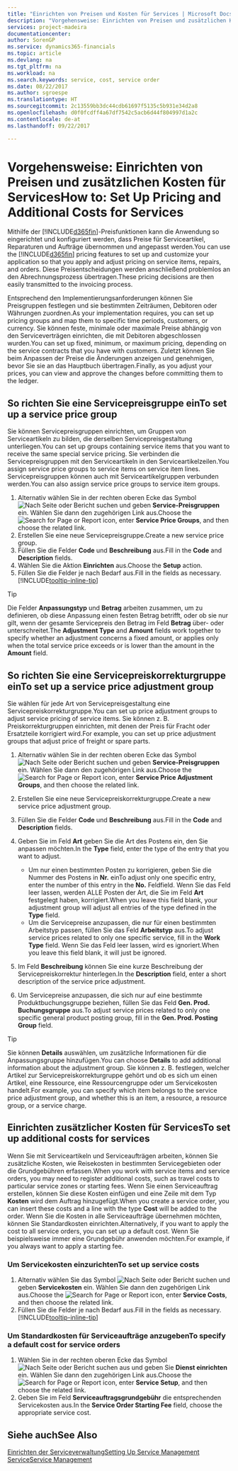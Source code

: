 ```yaml
---
title: "Einrichten von Preisen und Kosten für Services | Microsoft Docs"
description: "Vorgehensweise: Einrichten von Preisen und zusätzlichen Kosten für Services."
services: project-madeira
documentationcenter: 
author: SorenGP
ms.service: dynamics365-financials
ms.topic: article
ms.devlang: na
ms.tgt_pltfrm: na
ms.workload: na
ms.search.keywords: service, cost, service order
ms.date: 08/22/2017
ms.author: sgroespe
ms.translationtype: HT
ms.sourcegitcommit: 2c13559bb3dc44cdb61697f5135c5b931e34d2a8
ms.openlocfilehash: d0f0fcdff4a67df7542c5acb6d44f804997d1a2c
ms.contentlocale: de-at
ms.lasthandoff: 09/22/2017

---
```


# <a name="how-to-set-up-pricing-and-additional-costs-for-services"></a><span data-ttu-id="e9437-103">Vorgehensweise: Einrichten von Preisen und zusätzlichen Kosten für Services</span><span class="sxs-lookup"><span data-stu-id="e9437-103">How to: Set Up Pricing and Additional Costs for Services</span></span>
<span data-ttu-id="e9437-104">Mithilfe der [!INCLUDE[d365fin](includes/d365fin_md.md)]-Preisfunktionen kann die Anwendung so eingerichtet und konfiguriert werden, dass Preise für Serviceartikel, Reparaturen und Aufträge übernommen und angepasst werden.</span><span class="sxs-lookup"><span data-stu-id="e9437-104">You can use the [!INCLUDE[d365fin](includes/d365fin_md.md)] pricing features to set up and customize your application so that you apply and adjust pricing on service items, repairs, and orders.</span></span> <span data-ttu-id="e9437-105">Diese Preisentscheidungen werden anschließend problemlos an den Abrechnungsprozess übertragen.</span><span class="sxs-lookup"><span data-stu-id="e9437-105">These pricing decisions are then easily transmitted to the invoicing process.</span></span>  
  
<span data-ttu-id="e9437-106">Entsprechend den Implementierungsanforderungen können Sie Preisgruppen festlegen und sie bestimmten Zeiträumen, Debitoren oder Währungen zuordnen.</span><span class="sxs-lookup"><span data-stu-id="e9437-106">As your implementation requires, you can set up pricing groups and map them to specific time periods, customers, or currency.</span></span> <span data-ttu-id="e9437-107">Sie können feste, minimale oder maximale Preise abhängig von den Serviceverträgen einrichten, die mit Debitoren abgeschlossen wurden.</span><span class="sxs-lookup"><span data-stu-id="e9437-107">You can set up fixed, minimum, or maximum pricing, depending on the service contracts that you have with customers.</span></span> <span data-ttu-id="e9437-108">Zuletzt können Sie beim Anpassen der Preise die Änderungen anzeigen und genehmigen, bevor Sie sie an das Hauptbuch übertragen.</span><span class="sxs-lookup"><span data-stu-id="e9437-108">Finally, as you adjust your prices, you can view and approve the changes before committing them to the ledger.</span></span>  

## <a name="to-set-up-a-service-price-group"></a><span data-ttu-id="e9437-109">So richten Sie eine Servicepreisgruppe ein</span><span class="sxs-lookup"><span data-stu-id="e9437-109">To set up a service price group</span></span>
<span data-ttu-id="e9437-110">Sie können Servicepreisgruppen einrichten, um Gruppen von Serviceartikeln zu bilden, die derselben Servicepreisgestaltung unterliegen.</span><span class="sxs-lookup"><span data-stu-id="e9437-110">You can set up groups containing service items that you want to receive the same special service pricing.</span></span> <span data-ttu-id="e9437-111">Sie verbinden die Servicepreisgruppen mit den Serviceartikeln in den Serviceartikelzeilen.</span><span class="sxs-lookup"><span data-stu-id="e9437-111">You assign service price groups to service items on service item lines.</span></span> <span data-ttu-id="e9437-112">Servicepreisgruppen können auch mit Serviceartikelgruppen verbunden werden.</span><span class="sxs-lookup"><span data-stu-id="e9437-112">You can also assign service price groups to service item groups.</span></span>  

1. <span data-ttu-id="e9437-113">Alternativ wählen Sie in der rechten oberen Ecke das Symbol ![Nach Seite oder Bericht suchen](media/ui-search/search_small.png "Nach Seite oder Bericht suchen") und geben **Service-Preisgruppen** ein. Wählen Sie dann den zugehörigen Link aus.</span><span class="sxs-lookup"><span data-stu-id="e9437-113">Choose the ![Search for Page or Report](media/ui-search/search_small.png "Search for Page or Report icon") icon, enter **Service Price Groups**, and then choose the related link.</span></span>  
2. <span data-ttu-id="e9437-114">Erstellen Sie eine neue Servicepreisgruppe.</span><span class="sxs-lookup"><span data-stu-id="e9437-114">Create a new service price group.</span></span>  
3. <span data-ttu-id="e9437-115">Füllen Sie die Felder **Code** und **Beschreibung** aus.</span><span class="sxs-lookup"><span data-stu-id="e9437-115">Fill in the **Code** and **Description** fields.</span></span>  
4. <span data-ttu-id="e9437-116">Wählen Sie die Aktion **Einrichten** aus.</span><span class="sxs-lookup"><span data-stu-id="e9437-116">Choose the **Setup** action.</span></span>  
2. <span data-ttu-id="e9437-117">Füllen Sie die Felder je nach Bedarf aus.</span><span class="sxs-lookup"><span data-stu-id="e9437-117">Fill in the fields as necessary.</span></span> [!INCLUDE[tooltip-inline-tip](includes/tooltip-inline-tip_md.md)]  

 > [!Tip]
 > <span data-ttu-id="e9437-118">Die Felder **Anpassungstyp** und **Betrag** arbeiten zusammen, um zu definieren, ob diese Anpassung einen festen Betrag betrifft, oder ob sie nur gilt, wenn der gesamte Servicepreis den Betrag im Feld **Betrag** über- oder unterschreitet.</span><span class="sxs-lookup"><span data-stu-id="e9437-118">The **Adjustment Type** and **Amount** fields work together to specify whether an adjustment concerns a fixed amount, or applies only when the total service price exceeds or is lower than the amount in the **Amount** field.</span></span>  

## <a name="to-set-up-a-service-price-adjustment-group"></a><span data-ttu-id="e9437-119">So richten Sie eine Servicepreiskorrekturgruppe ein</span><span class="sxs-lookup"><span data-stu-id="e9437-119">To set up a service price adjustment group</span></span>  
<span data-ttu-id="e9437-120">Sie wählen für jede Art von Servicepreisgestaltung eine Servicepreiskorrekturgruppe.</span><span class="sxs-lookup"><span data-stu-id="e9437-120">You can set up price adjustment groups to adjust service pricing of service items.</span></span> <span data-ttu-id="e9437-121">Sie können z. B. Preiskorrekturgruppen einrichten, mit denen der Preis für Fracht oder Ersatzteile korrigiert wird.</span><span class="sxs-lookup"><span data-stu-id="e9437-121">For example, you can set up price adjustment groups that adjust price of freight or spare parts.</span></span>  
  
1. <span data-ttu-id="e9437-122">Alternativ wählen Sie in der rechten oberen Ecke das Symbol ![Nach Seite oder Bericht suchen](media/ui-search/search_small.png "Nach Seite oder Bericht suchen") und geben **Service-Preisgruppen** ein. Wählen Sie dann den zugehörigen Link aus.</span><span class="sxs-lookup"><span data-stu-id="e9437-122">Choose the ![Search for Page or Report](media/ui-search/search_small.png "Search for Page or Report icon") icon, enter **Service Price Adjustment Groups**, and then choose the related link.</span></span>  
2. <span data-ttu-id="e9437-123">Erstellen Sie eine neue Servicepreiskorrekturgruppe.</span><span class="sxs-lookup"><span data-stu-id="e9437-123">Create a new service price adjustment group.</span></span>  
3. <span data-ttu-id="e9437-124">Füllen Sie die Felder **Code** und **Beschreibung** aus.</span><span class="sxs-lookup"><span data-stu-id="e9437-124">Fill in the **Code** and **Description** fields.</span></span>  
4. <span data-ttu-id="e9437-125">Geben Sie im Feld **Art** geben Sie die Art des Postens ein, den Sie anpassen möchten.</span><span class="sxs-lookup"><span data-stu-id="e9437-125">In the **Type** field, enter the type of the entry that you want to adjust.</span></span>  
  
    * <span data-ttu-id="e9437-126">Um nur einen bestimmten Posten zu korrigieren, geben Sie die Nummer des Postens in **Nr.** ein</span><span class="sxs-lookup"><span data-stu-id="e9437-126">To adjust only one specific entry, enter the number of this entry in the **No.**</span></span> <span data-ttu-id="e9437-127">Feld</span><span class="sxs-lookup"><span data-stu-id="e9437-127">field.</span></span> <span data-ttu-id="e9437-128">Wenn Sie das Feld leer lassen, werden ALLE Posten der Art, die Sie im Feld **Art** festgelegt haben, korrigiert.</span><span class="sxs-lookup"><span data-stu-id="e9437-128">When you leave this field blank, your adjustment group will adjust all entries of the type defined in the **Type** field.</span></span>  
    * <span data-ttu-id="e9437-129">Um die Servicepreise anzupassen, die nur für einen bestimmten Arbeitstyp passen, füllen Sie das Feld **Arbeitstyp** aus.</span><span class="sxs-lookup"><span data-stu-id="e9437-129">To adjust service prices related to only one specific service, fill in the **Work Type** field.</span></span> <span data-ttu-id="e9437-130">Wenn Sie das Feld leer lassen, wird es ignoriert.</span><span class="sxs-lookup"><span data-stu-id="e9437-130">When you leave this field blank, it will just be ignored.</span></span>  
  
5. <span data-ttu-id="e9437-131">Im Feld **Beschreibung** können Sie eine kurze Beschreibung der Servicepreiskorrektur hinterlegen.</span><span class="sxs-lookup"><span data-stu-id="e9437-131">In the **Description** field, enter a short description of the service price adjustment.</span></span>  
6. <span data-ttu-id="e9437-132">Um Servicepreise anzupassen, die sich nur auf eine bestimmte Produktbuchungsgruppe beziehen, füllen Sie das Feld **Gen. Prod. Buchungsgruppe** aus.</span><span class="sxs-lookup"><span data-stu-id="e9437-132">To adjust service prices related to only one specific general product posting group, fill in the **Gen. Prod. Posting Group** field.</span></span>

> [!Tip]
> <span data-ttu-id="e9437-133">Sie können **Details** auswählen, um zusätzliche Informationen für die Anpassungsgruppe hinzufügen.</span><span class="sxs-lookup"><span data-stu-id="e9437-133">You can choose **Details** to add additional information about the adjustment group.</span></span> <span data-ttu-id="e9437-134">Sie können z. B. festlegen, welcher Artikel zur Servicepreiskorrekturgruppe gehört und ob es sich um einen Artikel, eine Ressource, eine Ressourcengruppe oder um Servicekosten handelt.</span><span class="sxs-lookup"><span data-stu-id="e9437-134">For example, you can specify which item belongs to the service price adjustment group, and whether this is an item, a resource, a resource group, or a service charge.</span></span>  

## <a name="to-set-up-additional-costs-for-services"></a><span data-ttu-id="e9437-135">Einrichten zusätzlicher Kosten für Services</span><span class="sxs-lookup"><span data-stu-id="e9437-135">To set up additional costs for services</span></span>
<span data-ttu-id="e9437-136">Wenn Sie mit Serviceartikeln und Serviceaufträgen arbeiten, können Sie zusätzliche Kosten, wie Reisekosten in bestimmten Servicegebieten oder die Grundgebühren erfassen.</span><span class="sxs-lookup"><span data-stu-id="e9437-136">When you work with service items and service orders, you may need to register additional costs, such as travel costs to particular service zones or starting fees.</span></span> <span data-ttu-id="e9437-137">Wenn Sie einen Serviceauftrag erstellen, können Sie diese Kosten einfügen und eine Zeile mit dem Typ **Kosten** wird dem Auftrag hinzugefügt.</span><span class="sxs-lookup"><span data-stu-id="e9437-137">When you create a service order, you can insert these costs and a line with the type **Cost** will be added to the order.</span></span> <span data-ttu-id="e9437-138">Wenn Sie die Kosten in alle Serviceaufträge übernehmen möchten, können Sie Standardkosten einrichten.</span><span class="sxs-lookup"><span data-stu-id="e9437-138">Alternatively, if you want to apply the cost to all service orders, you can set up a default cost.</span></span> <span data-ttu-id="e9437-139">Wenn Sie beispielsweise immer eine Grundgebühr anwenden möchten.</span><span class="sxs-lookup"><span data-stu-id="e9437-139">For example, if you always want to apply a starting fee.</span></span>
  
### <a name="to-set-up-service-costs"></a><span data-ttu-id="e9437-140">Um Servicekosten einzurichten</span><span class="sxs-lookup"><span data-stu-id="e9437-140">To set up service costs</span></span>
1. <span data-ttu-id="e9437-141">Alternativ wählen Sie das Symbol ![Nach Seite oder Bericht suchen](media/ui-search/search_small.png "Nach Seite oder Bericht suchen") und geben **Servicekosten** ein. Wählen Sie dann den zugehörigen Link aus.</span><span class="sxs-lookup"><span data-stu-id="e9437-141">Choose the ![Search for Page or Report](media/ui-search/search_small.png "Search for Page or Report icon") icon, enter **Service Costs**, and then choose the related link.</span></span> 
2. <span data-ttu-id="e9437-142">Füllen Sie die Felder je nach Bedarf aus.</span><span class="sxs-lookup"><span data-stu-id="e9437-142">Fill in the fields as necessary.</span></span> [!INCLUDE[tooltip-inline-tip](includes/tooltip-inline-tip_md.md)]  

### <a name="to-specify-a-default-cost-for-service-orders"></a><span data-ttu-id="e9437-143">Um Standardkosten für Serviceaufträge anzugeben</span><span class="sxs-lookup"><span data-stu-id="e9437-143">To specify a default cost for service orders</span></span>
1. <span data-ttu-id="e9437-144">Wählen Sie in der rechten oberen Ecke das Symbol ![Nach Seite oder Bericht suchen](media/ui-search/search_small.png "Nach Seite oder Bericht suchen") aus und geben Sie **Dienst einrichten** ein. Wählen Sie dann den zugehörigen Link aus.</span><span class="sxs-lookup"><span data-stu-id="e9437-144">Choose the ![Search for Page or Report](media/ui-search/search_small.png "Search for Page or Report icon") icon, enter **Service Setup**, and then choose the related link.</span></span> 
2. <span data-ttu-id="e9437-145">Geben Sie im Feld **Serviceauftragsgrundgebühr** die entsprechenden Servicekosten aus.</span><span class="sxs-lookup"><span data-stu-id="e9437-145">In the **Service Order Starting Fee** field, choose the appropriate service cost.</span></span>

## <a name="see-also"></a><span data-ttu-id="e9437-146">Siehe auch</span><span class="sxs-lookup"><span data-stu-id="e9437-146">See Also</span></span>
[<span data-ttu-id="e9437-147">Einrichten der Serviceverwaltung</span><span class="sxs-lookup"><span data-stu-id="e9437-147">Setting Up Service Management</span></span>](service-setup-service.md)  
[<span data-ttu-id="e9437-148">Service</span><span class="sxs-lookup"><span data-stu-id="e9437-148">Service Management</span></span>](service-service.md)  

